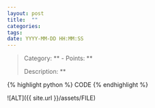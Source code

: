 ```yaml
---
layout: post
title:  ""
categories: 
tags: 
date: YYYY-MM-DD HH:MM:SS
---
```


> Category: ** - Points: **
>
> Description: **


{% highlight python %}
CODE
{% endhighlight %}

![ALT]({{ site.url }}/assets/FILE)

